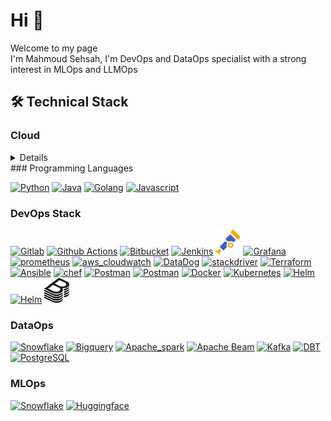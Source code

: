 <h1>Hi 👋 </h1>
<p>Welcome to my page </br>I'm Mahmoud Sehsah, I'm  DevOps and DataOps specialist with a strong interest in MLOps and LLMOps</p>

## 🛠 Technical Stack

### Cloud 
<details>
  <p align="left">
    <a href=https://cloud.google.com/?hl=en" target="_blank"> <img src="https://www.vectorlogo.zone/logos/google_cloud/google_cloud-icon.svg" alt="Google cloud platform" width="40" height="40"/></a>
    <a href=" target="_blank"> <img src="https://www.vectorlogo.zone/logos/amazon_aws/amazon_aws-icon.svg" alt="AWS" width="40" height="40"/></a>
    <a href=" target="_blank"> <img src="https://www.vectorlogo.zone/logos/openstack/openstack-icon.svg" alt="Openstack" width="40" height="40"/></a>  
    <a href=" target="_blank"> <img src="https://www.vectorlogo.zone/logos/ibm_cloud/ibm_cloud-icon.svg" alt="IBM Cloud" width="40" height="40"/></a>  
  </p>
</details>
### Programming Languages
<p align="left">
<a href=" target="_blank"> <img src="https://www.vectorlogo.zone/logos/python/python-icon.svg" alt="Python" width="40" height="40"/></a>  
<a href=" target="_blank"> <img src="https://www.vectorlogo.zone/logos/java/java-icon.svg" alt="Java" width="40" height="40"/></a>  
<a href=" target="_blank"> <img src="https://www.vectorlogo.zone/logos/golang/golang-icon.svg" alt="Golang" width="40" height="40"/></a>  
<a href=" target="_blank"> <img src="https://www.vectorlogo.zone/logos/javascript/javascript-icon.svg" alt="Javascript" width="40" height="40"/></a>  
</p>

### DevOps Stack
<p align="left">
<a href=" target="_blank"> <img src="https://www.vectorlogo.zone/logos/gitlab/gitlab-icon.svg" alt="Gitlab" width="40" height="40"/></a>
<a href=" target="_blank"> <img src="https://www.vectorlogo.zone/logos/github/github-icon.svg" alt="Github Actions" width="40" height="40"/></a>
<a href=" target="_blank"> <img src="https://www.vectorlogo.zone/logos/bitbucket/bitbucket-icon.svg" alt="Bitbucket" width="40" height="40"/></a>
<a href=" target="_blank"> <img src="https://www.vectorlogo.zone/logos/jenkins/jenkins-icon.svg" alt="Jenkins" width="40" height="40"/></a>
<a href=" target="_blank"> <img src="https://raw.githubusercontent.com/cncf/artwork/main/projects/opentelemetry/icon/color/opentelemetry-icon-color.svg" alt="Opentelemtry" width="40" height="40"/></a>
<a href=" target="_blank"> <img src="https://www.vectorlogo.zone/logos/grafana/grafana-icon.svg" alt="Grafana" width="40" height="40"/></a>
<a href=" target="_blank"> <img src="https://www.vectorlogo.zone/logos/prometheusio/prometheusio-icon.svg" alt="prometheus" width="40" height="40"/></a>
<a href=" target="_blank"> <img src="https://www.vectorlogo.zone/logos/amazon_cloudwatch/amazon_cloudwatch-icon.svg" alt="aws_cloudwatch" width="40" height="40"/></a>
<a href=" target="_blank"> <img src="https://www.vectorlogo.zone/logos/datadoghq/datadoghq-icon.svg" alt="DataDog" width="40" height="40"/></a>
<a href=" target="_blank"> <img src="https://www.vectorlogo.zone/logos/google_stackdriver/google_stackdriver-icon.svg" alt="stackdriver" width="40" height="40"/></a>  
<a href=" target="_blank"> <img src="https://www.vectorlogo.zone/logos/terraformio/terraformio-icon.svg" alt="Terraform" width="40" height="40"/></a>
<a href=" target="_blank"> <img src="https://www.vectorlogo.zone/logos/ansible/ansible-icon.svg" alt="Ansible" width="40" height="40"/></a>
<a href=" target="_blank"> <img src="https://www.vectorlogo.zone/logos/chefio/chefio-icon.svg" alt="chef" width="40" height="40"/></a>
<a href=" target="_blank"> <img src="https://www.vectorlogo.zone/logos/getpostman/getpostman-icon.svg" alt="Postman" width="40" height="40"/></a>
<a href=" target="_blank"> <img src="https://upload.wikimedia.org/wikipedia/en/e/e6/Apache_JMeter_Logo.svg" alt="Postman" width="40" height="40"/></a>  
<a href=" target="_blank"> <img src="https://www.vectorlogo.zone/logos/docker/docker-icon.svg" alt="Docker" width="40" height="40"/></a>
<a href=" target="_blank"> <img src="https://www.vectorlogo.zone/logos/kubernetes/kubernetes-icon.svg" alt="Kubernetes" width="40" height="40"/></a>
<a href=" target="_blank"> <img src="https://www.vectorlogo.zone/logos/helmsh/helmsh-icon.svg" alt="Helm" width="40" height="40" /></a>
<a href=" target="_blank"> <img src="https://www.vectorlogo.zone/logos/argoprojio/argoprojio-icon.svg" alt="Helm" width="40" height="40" /></a>
<a href=" target="_blank"> <img src="https://raw.githubusercontent.com/cncf/artwork/main/projects/backstage/icon/black/backstage-icon-black.svg" alt="Backstage" width="40" height="40" /></a>
</p>

### DataOps
<p align="left">
<a href=" target="_blank"> <img src="https://www.vectorlogo.zone/logos/snowflake/snowflake-icon.svg" alt="Snowflake" width="40" height="40"/></a>
<a href=" target="_blank"> <img src="https://www.vectorlogo.zone/logos/google_bigquery/google_bigquery-icon.svg" alt="Bigquery" width="40" height="40"/></a>
<a href=" target="_blank"> <img src="https://www.vectorlogo.zone/logos/apache_spark/apache_spark-icon.svg" alt="Apache_spark" width="40" height="40"/></a>
<a href=" target="_blank"> <img src="https://www.vectorlogo.zone/logos/apache_beam/apache_beam-icon.svg" alt="Apache Beam" width="40" height="40"/></a>
<a href=" target="_blank"> <img src="https://www.vectorlogo.zone/logos/apache_kafka/apache_kafka-icon.svg" alt="Kafka" width="40" height="40"/></a>
<a href=" target="_blank"> <img src="https://raw.githubusercontent.com/gilbarbara/logos/main/logos/dbt-icon.svg" alt="DBT" width="40" height="40"/></a>
<a href=" target="_blank"> <img src="https://www.vectorlogo.zone/logos/postgresql/postgresql-icon.svg" alt="PostgreSQL" width="40" height="40"/></a>
</p>

### MLOps
<p align="left">
  <a href=" target="_blank"> <img src="https://www.vectorlogo.zone/logos/pytorch/pytorch-icon.svg" alt="Snowflake"/></a>
  <a href=" target="_blank"> <img src="https://raw.githubusercontent.com/gilbarbara/logos/main/logos/hugging-face-icon.svg" alt="Huggingface" width="40" height="40"/></a>
</p>







